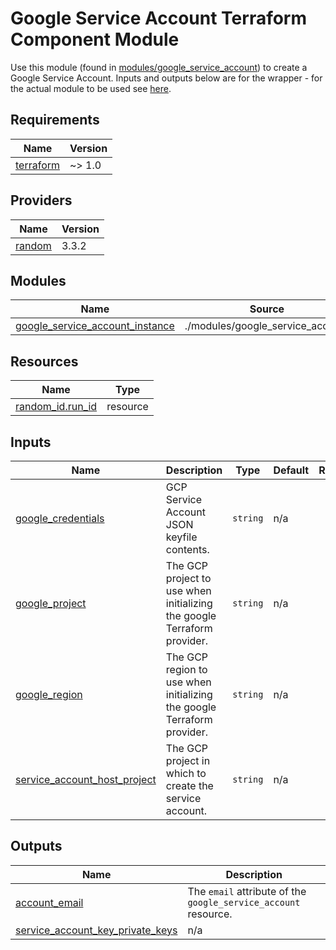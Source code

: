 # Google Service Account Terraform Component Module

Use this module (found in [modules/google_service_account](./modules/google_service_account)) to create a Google Service
Account. Inputs and outputs below are for the wrapper - for the actual module to be used see [here](./modules/google_service_account).

<!-- BEGIN_TF_DOCS -->
## Requirements

| Name | Version |
|------|---------|
| <a name="requirement_terraform"></a> [terraform](#requirement\_terraform) | ~> 1.0 |

## Providers

| Name | Version |
|------|---------|
| <a name="provider_random"></a> [random](#provider\_random) | 3.3.2 |

## Modules

| Name | Source | Version |
|------|--------|---------|
| <a name="module_google_service_account_instance"></a> [google\_service\_account\_instance](#module\_google\_service\_account\_instance) | ./modules/google_service_account | n/a |

## Resources

| Name | Type |
|------|------|
| [random_id.run_id](https://registry.terraform.io/providers/hashicorp/random/latest/docs/resources/id) | resource |

## Inputs

| Name | Description | Type | Default | Required |
|------|-------------|------|---------|:--------:|
| <a name="input_google_credentials"></a> [google\_credentials](#input\_google\_credentials) | GCP Service Account JSON keyfile contents. | `string` | n/a | yes |
| <a name="input_google_project"></a> [google\_project](#input\_google\_project) | The GCP project to use when initializing the google Terraform provider. | `string` | n/a | yes |
| <a name="input_google_region"></a> [google\_region](#input\_google\_region) | The GCP region to use when initializing the google Terraform provider. | `string` | n/a | yes |
| <a name="input_service_account_host_project"></a> [service\_account\_host\_project](#input\_service\_account\_host\_project) | The GCP project in which to create the service account. | `string` | n/a | yes |

## Outputs

| Name | Description |
|------|-------------|
| <a name="output_account_email"></a> [account\_email](#output\_account\_email) | The `email` attribute of the `google_service_account` resource. |
| <a name="output_service_account_key_private_keys"></a> [service\_account\_key\_private\_keys](#output\_service\_account\_key\_private\_keys) | n/a |
<!-- END_TF_DOCS -->
